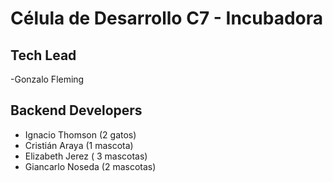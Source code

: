 # Célula de Desarrollo C7 - Incubadora

## Tech Lead

-Gonzalo Fleming

## Backend Developers

- Ignacio Thomson (2 gatos)
- Cristián Araya (1 mascota)
- Elizabeth Jerez ( 3 mascotas)
- Giancarlo Noseda (2 mascotas)
